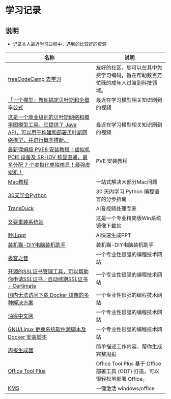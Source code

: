# 学习记录

## 说明

- 记录本人最近学习过程中，遇到的比较好的资源

| 名称                                                                                                                                  | 说明                                                        |
|-------------------------------------------------------------------------------------------------------------------------------------|-----------------------------------------------------------|
| [freeCodeCamp](https://github.com/freeCodeCamp/freeCodeCamp)   [去学习](https://www.freecodecamp.org/chinese)                          | 友好的社区，您可以在其中免费学习编码，旨在帮助数百万忙碌的成年人过渡到科技领域。                  |
| [「一个模型」教你搞定贝叶斯和全概率公式](https://www.bilibili.com/video/BV1a4411B7B4)                                                                  | 最近在学习模型相关知识刷到的视频                                          |
| [这是一个商业级别的贝叶斯网络和概率图模型工具。它提供了 Java API，可以用于构建和部署贝叶斯网络模型，并进行概率推断。](https://www.bayesserver.com/code/java/construction-inference-java) | 最近在学习模型相关知识刷到的视频                                          |
| [最新保姆级 PVE8 安装教程！虚拟机 PCIE 设备及 SR-IOV 核显直通，最多分配 7 个虚拟化单独核显！最强虚拟机！](https://v2rayssr.com/pve.html)                                    | PVE 安装教程                                                  |
| [Mac教程](https://44maker.github.io/wiki/Mac/index.html)                                                                              | 一站式解决大部分Mac问题                                             |
| [30天学会Python](https://github.com/Asabeneh/30-Days-Of-Python)                                                                        | 30 天内学习 Python 编程语言的分步指南                                  |
| [TransDuck](https://transduck.com/zh/)                                                                                              | AI音视频处理专家                                                 |
| [又要重装系统站](https://yyczxt.com/)                                                                                                      | 这是一个专业精简版Win系统镜像下载站                                       |
| [秒出ppt](https://10sppt.com/pptx/)                                                                                                   | AI快速生成PPT                                                 |
| [装机猫-DIY电脑装机助手](http://www.diy888.cn/)                                                                                              | 装机猫-DIY电脑装机助手                                             |
| [极客之音](https://www.bmabk.com/)                                                                                                      | 一个专业性很强的编程技术网站                                            |
| [开源的SSL证书管理工具，可以帮助你申请SSL证书，自动续期SSL证书 - Certimate](https://docs.certimate.me/)                                                       | 一个专业性很强的编程技术网站                                            |
| [国内无法访问下载 Docker 镜像的多种解决方案](https://www.upx8.com/4273)                                                                              | 一个专业性很强的编程技术网站                                            |
| [油猴中文网](https://bbs.tampermonkey.net.cn/)                                                                                           | 一个专业性很强的编程技术网站                                            |
| [GNU/Linux 更换系统软件源脚本及 Docker 安装脚本](https://linuxmirrors.cn/)                                                                        | 一个专业性很强的编程技术网站                                            |
| [周报生成器](https://weeklyreport.avemaria.fun)                                                                                          | 简单描述工作内容，帮你生成完整周报                                         |
| [Office Tool Plus](https://otp.landian.vip/zh-cn/)                                                                                  | Office Tool Plus 基于 Office 部署工具 (ODT) 打造，可以很轻松地部署 Office。 |
| [KMS](https://kms.cx/)                                                                                                              | 一键激活 windows/office                                       |

<style>
._project_personal table tr th:nth-child(1), ._project_personal table tr td:nth-child(1) {
    width: 310px;
}

._project_personal table tr th:nth-child(3), ._project_personal table tr td:nth-child(3) {
    width: 350px;
}

._project_personal img {
    height: 30px;
    width: 30px;
}

._project_personal table tr td:nth-child(2), ._project_personal table tr td:nth-child(3) {
    padding: 5px !important;
}

</style>
